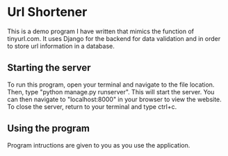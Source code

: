 # Url Shortener

This is a demo program I have written that mimics the function of tinyurl.com. It uses Django for the backend for data validation and in order to store url information in a database.

## Starting the server

To run this program, open your terminal and navigate to the file location. Then, type "python manage.py runserver". This will start the server. You can then navigate to "localhost:8000" in your browser to view the website. To close the server, return to your terminal and type ctrl+c. 

## Using the program

Program intructions are given to you as you use the application. 
